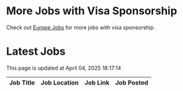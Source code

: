# More Jobs with Visa Sponsorship

Check out [Europe Jobs](https://github.com/sureshparimi/europejobs#latest-jobs) for more jobs with visa sponsorship.

# Latest Jobs

This page is updated at April 04, 2025 18:17:14

| Job Title | Job Location | Job Link | Job Posted |
| --- | --- | --- | --- |
